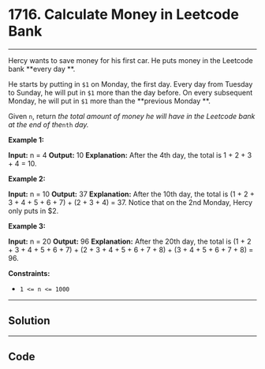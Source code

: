 # 1716. Calculate Money in Leetcode Bank

---

Hercy wants to save money for his first car. He puts money in the Leetcode bank **every day **.

He starts by putting in `$1` on Monday, the first day. Every day from Tuesday to Sunday, he will put in `$1` more than the day before. On every subsequent Monday, he will put in `$1` more than the **previous Monday **.

Given `n`, return _the total amount of money he will have in the Leetcode bank at the end of the_`nth` _day._

 

**Example 1:**


**Input:** n = 4
**Output:** 10
**Explanation:**  After the 4th day, the total is 1 + 2 + 3 + 4 = 10.


**Example 2:**


**Input:** n = 10
**Output:** 37
**Explanation:**  After the 10th day, the total is (1 + 2 + 3 + 4 + 5 + 6 + 7) + (2 + 3 + 4) = 37. Notice that on the 2nd Monday, Hercy only puts in $2.


**Example 3:**


**Input:** n = 20
**Output:** 96
**Explanation:**  After the 20th day, the total is (1 + 2 + 3 + 4 + 5 + 6 + 7) + (2 + 3 + 4 + 5 + 6 + 7 + 8) + (3 + 4 + 5 + 6 + 7 + 8) = 96.


 

**Constraints:**

  * `1 <= n <= 1000`

---

## Solution



---

## Code
```python


```